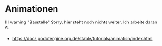 # Animationen

!!! warning "Baustelle"
    Sorry, hier steht noch nichts weiter. Ich arbeite daran ⛏

- https://docs.godotengine.org/de/stable/tutorials/animation/index.html
